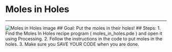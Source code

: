 
# Moles in Holes
  <hr/>
  <img alt="Moles in Holes image" src="./molesInHoles.png"/>
## Goal:
   Put the moles in their holes!
## Steps:
1. Find the Moles In Holes recipe program ( moles_in_holes.pde ) and open it using Processing.
2. Follow the instructions in the code to put moles in the holes.
3. Make sure you SAVE YOUR CODE when you are done.
  
 

